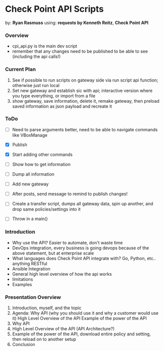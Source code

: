# Check Point API Scripts 

by: **Ryan Rasmuss**
using: **requests by Kenneth Reitz**, **Check Point API** 

### Overview

- cpi_api.py is the main dev script
- remember that any changes need to be published to be able to see (including the api calls!)


### Current Plan

1. See if possible to run scripts on gateway side via run script api function; otherwise just run local
2. Set new gateway and establish sic with api; interactive version where you type everything, or import from a file
3. show gateway, save information, delete it, remake gateway, then preload saved information as json payload and recreate it


### ToDo

- [ ] Need to parse arguments better, need to be able to navigate commands like VBoxManage
- [x] Publish
- [x] Start adding other commands
- [ ] Show how to get information
- [ ] Dump all information
- [ ] Add new gateway
- [ ] After posts, send message to remind to publish changes!
- [ ] Create a transfer script, dumps all gateway data, spin up another, and drop same policies/settings into it
- [ ] Throw in a main()


### Introduction

- Why use the API? Easier to automate, don't waste time
- DevOps integration, every business is going devops because of the above statement, but at enterprise scale
- What languages does Check Point API integrate with? Go, Python, etc.. anything RESTful
- Ansible Integration
- General high level overview of how the api works
- limitations
- Examples

### Presentation Overview

1. Introduction, myself, and the topic
2. Agenda: Why API (why you should use it and why a customer would use it)
   High Level Overview of the API
   Example of the power of the API
3. Why API
4. High Level Overview of the API (API Architecture?)
5. Example of the power of the API, download entire policy and setting, then reload on to
   another setup
6. Conclusion
